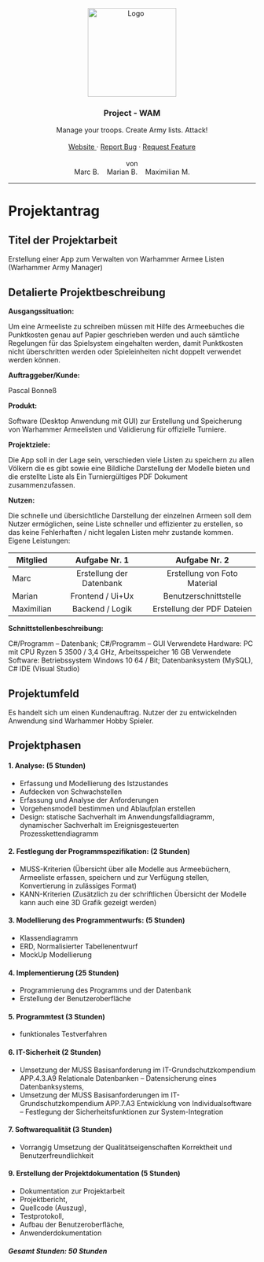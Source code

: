 <div align="center">
  <a href="https://github.com/OSZ-Teltow-FAP13/warhammer-army-manager">
    <img src="https://media.maximilian-mewes.de/project/wam/warhammer-army-manager.png" alt="Logo" height="180">
  </a>

  <h3 align="center"> Project - WAM </h3>

  <p align="center">
    Manage your troops. Create Army lists. Attack!
    <br />
    <br />
    <a href="https://www.games-workshop.com"> Website </a>
    ·
    <a href="https://github.com/OSZ-Teltow-FAP13/warhammer-army-manager/issues">Report Bug</a>
    ·
    <a href="https://github.com/OSZ-Teltow-FAP13/warhammer-army-manager/issues">Request Feature</a>
    <br />
    <br />
    von
    <br />
    Marc B. &nbsp;&nbsp; Marian B. &nbsp;&nbsp; Maximilian M.
  </p>
</div>

---

# Projektantrag

## Titel der Projektarbeit
   
Erstellung einer App zum Verwalten von Warhammer Armee Listen (Warhammer Army Manager)

## Detalierte Projektbeschreibung

**Ausgangssituation:**

Um eine Armeeliste zu schreiben müssen mit Hilfe des Armeebuches die Punktkosten genau auf Papier geschrieben werden und auch sämtliche Regelungen für das Spielsystem eingehalten werden, damit Punktkosten nicht überschritten werden oder Spieleinheiten nicht doppelt verwendet werden können.

**Auftraggeber/Kunde:**

Pascal Bonneß

**Produkt:**

Software (Desktop Anwendung mit GUI) zur Erstellung und Speicherung von Warhammer Armeelisten und Validierung für offizielle Turniere.

**Projektziele:**

Die App soll in der Lage sein, verschieden viele Listen zu speichern zu allen Völkern die es gibt sowie eine Bildliche Darstellung der Modelle bieten und die erstellte Liste als Ein Turniergültiges PDF Dokument zusammenzufassen.

**Nutzen:**

Die schnelle und übersichtliche Darstellung der einzelnen Armeen soll dem Nutzer ermöglichen, seine Liste schneller und effizienter zu erstellen, so das keine Fehlerhaften / nicht legalen Listen mehr zustande kommen.
Eigene Leistungen:

| Mitglied   	|       Aufgabe Nr. 1      	|         Aufgabe Nr. 2        	|
|------------	|:------------------------:	|:----------------------------:	|
| Marc       	| Erstellung der Datenbank 	| Erstellung von Foto Material 	|
| Marian     	| Frontend / Ui+Ux         	| Benutzerschnittstelle        	|
| Maximilian 	| Backend / Logik          	| Erstellung der PDF Dateien   	|


**Schnittstellenbeschreibung:**

C#/Programm – Datenbank; C#/Programm – GUI
Verwendete Hardware: PC mit CPU Ryzen 5 3500 / 3,4 GHz, Arbeitsspeicher 16 GB
Verwendete Software: Betriebssystem Windows 10  64 / Bit; Datenbanksystem (MySQL), C# IDE (Visual Studio)

## Projektumfeld

Es handelt sich um einen Kundenauftrag. Nutzer der zu entwickelnden Anwendung sind Warhammer Hobby Spieler. 

## Projektphasen

#### 1. Analyse: (5 Stunden)
 - Erfassung und Modellierung des Istzustandes
 - Aufdecken von Schwachstellen
 - Erfassung und Analyse der Anforderungen
 - Vorgehensmodell bestimmen und Ablaufplan erstellen
 - Design: statische Sachverhalt im Anwendungsfalldiagramm, dynamischer Sachverhalt im Ereignisgesteuerten Prozesskettendiagramm

#### 2. Festlegung der Programmspezifikation: (2 Stunden)
  - MUSS-Kriterien (Übersicht über alle Modelle aus Armeebüchern, Armeeliste erfassen, speichern und zur Verfügung stellen, Konvertierung in zulässiges Format) 
  - KANN-Kriterien (Zusätzlich zu der schriftlichen Übersicht der Modelle kann auch eine 3D Grafik gezeigt werden) 

#### 3. Modellierung des Programmentwurfs: (5 Stunden)
 - Klassendiagramm
 - ERD, Normalisierter Tabellenentwurf
 - MockUp Modellierung

#### 4. Implementierung (25 Stunden)
 - Programmierung des Programms und der Datenbank
 - Erstellung der Benutzeroberfläche

#### 5. Programmtest (3 Stunden)
 - funktionales Testverfahren

#### 6. IT-Sicherheit (2 Stunden)
 - Umsetzung der MUSS Basisanforderung im IT-Grundschutzkompendium APP.4.3.A9 Relationale Datenbanken – Datensicherung eines Datenbanksystems,
 - Umsetzung der MUSS Basisanforderungen im IT-Grundschutzkompendium APP.7.A3 Entwicklung von Individualsoftware – Festlegung der Sicherheitsfunktionen zur System-Integration

#### 7. Softwarequalität (3 Stunden)
- Vorrangig Umsetzung der Qualitätseigenschaften Korrektheit und Benutzerfreundlichkeit

#### 9. Erstellung der Projektdokumentation (5 Stunden)
- Dokumentation zur Projektarbeit
-	Projektbericht,
-	Quellcode (Auszug),
-	Testprotokoll,
-	Aufbau der Benutzeroberfläche,
-	Anwenderdokumentation

##### Gesamt Stunden: 50 Stunden
